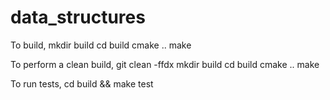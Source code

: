 # data_structures

To build, 
mkdir build
cd build
cmake ..
make


To perform a clean build,
git clean -ffdx
mkdir build
cd build
cmake ..
make

To run tests,
cd build && make test
